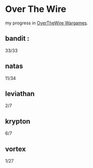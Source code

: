 # Over The Wire
my progress in [OverTheWire Wargames](https://overthewire.org/wargames/).

## bandit :
  33/33

## natas
  11/34

## leviathan
  2/7

## krypton
  6/7

## vortex
 1/27
